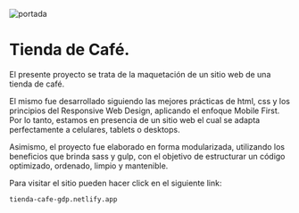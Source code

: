 ![portada](https://github.com/gabrieldp36/cafeteria-site/assets/88417383/2df816af-fb37-4b73-9c38-8c59ef453efe)

# Tienda de Café.

El presente proyecto se trata de la maquetación de un sitio web de una tienda de café.

El mismo fue desarrollado siguiendo las mejores prácticas de html, css y los principios del Responsive Web Design, aplicando el enfoque Mobile First. Por lo tanto, estamos en presencia de un sitio web el cual se adapta perfectamente a celulares, tablets o desktops.

Asimismo, el proyecto fue elaborado en forma modularizada, utilizando los beneficios que brinda sass y gulp, con el objetivo de estructurar un código optimizado, ordenado, limpio y mantenible.

Para visitar el sitio pueden hacer click en el siguiente link:

```
tienda-cafe-gdp.netlify.app
```